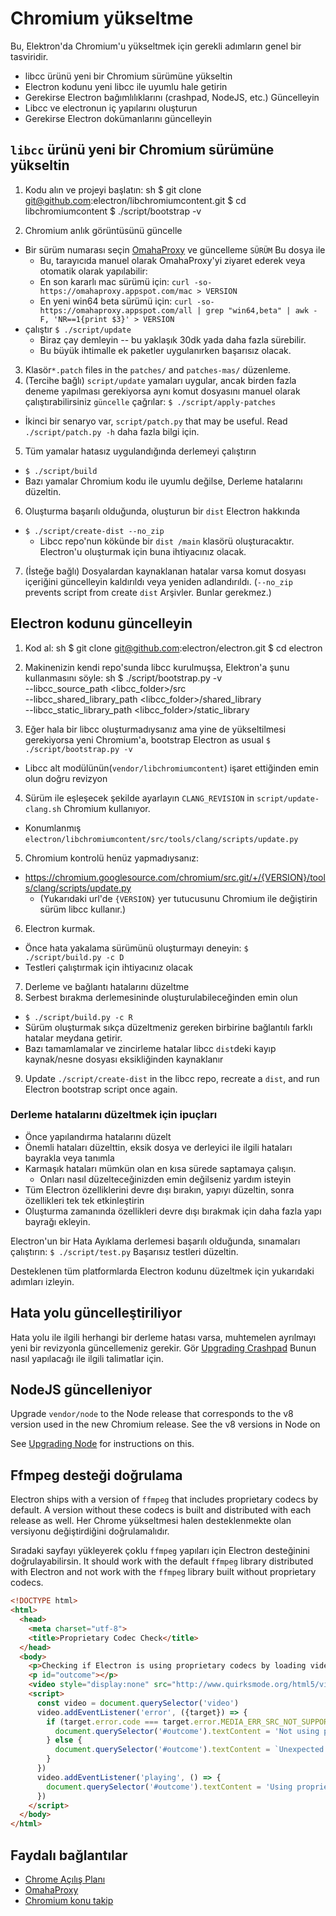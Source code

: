 # Chromium yükseltme

Bu, Elektron'da Chromium'u yükseltmek için gerekli adımların genel bir tasviridir.

- libcc ürünü yeni bir Chromium sürümüne yükseltin
- Electron kodunu yeni libcc ile uyumlu hale getirin
- Gerekirse Electron bağımlılıklarını (crashpad, NodeJS, etc.) Güncelleyin
- Libcc ve electronun iç yapılarını oluşturun
- Gerekirse Electron dokümanlarını güncelleyin

## `libcc` ürünü yeni bir Chromium sürümüne yükseltin

1. Kodu alın ve projeyi başlatın: 
      sh
      $ git clone git@github.com:electron/libchromiumcontent.git
      $ cd libchromiumcontent
      $ ./script/bootstrap -v

2. Chromium anlık görüntüsünü güncelle 
  - Bir sürüm numarası seçin [OmahaProxy](https://omahaproxy.appspot.com/) ve güncelleme `SÜRÜM` Bu dosya ile 
    - Bu, tarayıcıda manuel olarak OmahaProxy'yi ziyaret ederek veya otomatik olarak yapılabilir:
    - En son kararlı mac sürümü için: `curl -so- https://omahaproxy.appspot.com/mac > VERSION`
    - En yeni win64 beta sürümü için: `curl -so- https://omahaproxy.appspot.com/all | grep "win64,beta" | awk -F, 'NR==1{print $3}' > VERSION`
  - çalıştır `$ ./script/update` 
    - Biraz çay demleyin -- bu yaklaşık 30dk yada daha fazla sürebilir.
    - Bu büyük ihtimalle ek paketler uygulanırken başarısız olacak.
3. Klasör`*.patch` files in the `patches/` and `patches-mas/` düzenleme.
4. (Tercihe bağlı) `script/update` yamaları uygular, ancak birden fazla deneme yapılması gerekiyorsa aynı komut dosyasını manuel olarak çalıştırabilirsiniz `güncelle` çağrılar: `$ ./script/apply-patches` 
  - İkinci bir senaryo var, `script/patch.py` that may be useful. Read `./script/patch.py -h` daha fazla bilgi için.
5. Tüm yamalar hatasız uygulandığında derlemeyi çalıştırın 
  - `$ ./script/build`
  - Bazı yamalar Chromium kodu ile uyumlu değilse, Derleme hatalarını düzeltin.
6. Oluşturma başarılı olduğunda, oluşturun bir `dist` Electron hakkında 
  - `$ ./script/create-dist --no_zip` 
    - Libcc repo'nun kökünde bir ` dist /main ` klasörü oluşturacaktır. Electron'u oluşturmak için buna ihtiyacınız olacak.
7. (İsteğe bağlı) Dosyalardan kaynaklanan hatalar varsa komut dosyası içeriğini güncelleyin kaldırıldı veya yeniden adlandırıldı. (`--no_zip` prevents script from create `dist` Arşivler. Bunlar gerekmez.)

## Electron kodunu güncelleyin

1. Kod al: 
      sh
      $ git clone git@github.com:electron/electron.git
      $ cd electron

2. Makinenizin kendi repo'sunda libcc kurulmuşsa, Elektron'a şunu kullanmasını söyle: 
      sh
      $ ./script/bootstrap.py -v \
        --libcc_source_path <libcc_folder>/src \
        --libcc_shared_library_path <libcc_folder>/shared_library \
        --libcc_static_library_path <libcc_folder>/static_library

3. Eğer hala bir libcc oluşturmadıysanız ama yine de yükseltilmesi gerekiyorsa yeni Chromium'a, bootstrap Electron as usual `$ ./script/bootstrap.py -v`
  
  - Libcc alt modülünün(`vendor/libchromiumcontent`) işaret ettiğinden emin olun doğru revizyon

4. Sürüm ile eşleşecek şekilde ayarlayın `CLANG_REVISION` in `script/update-clang.sh` Chromium kullanıyor.
  
  - Konumlanmış `electron/libchromiumcontent/src/tools/clang/scripts/update.py`

5. Chromium kontrolü henüz yapmadıysanız:
  
  - https://chromium.googlesource.com/chromium/src.git/+/{VERSION}/tools/clang/scripts/update.py 
    - (Yukarıdaki url'de ` {VERSION} ` yer tutucusunu Chromium ile değiştirin sürüm libcc kullanır.)
6. Electron kurmak. 
  - Önce hata yakalama sürümünü oluşturmayı deneyin: `$ ./script/build.py -c D`
  - Testleri çalıştırmak için ihtiyacınız olacak
7. Derleme ve bağlantı hatalarını düzeltme
8. Serbest bırakma derlemesininde oluşturulabileceğinden emin olun 
  - `$ ./script/build.py -c R`
  - Sürüm oluşturmak sıkça düzeltmeniz gereken birbirine bağlantılı farklı hatalar meydana getirir.
  - Bazı tamamlamalar ve zincirleme hatalar libcc `dist`deki kayıp kaynak/nesne dosyası eksikliğinden kaynaklanır
9. Update `./script/create-dist` in the libcc repo, recreate a `dist`, and run Electron bootstrap script once again.

### Derleme hatalarını düzeltmek için ipuçları

- Önce yapılandırma hatalarını düzelt
- Önemli hataları düzelttin, eksik dosya ve derleyici ile ilgili hataları bayrakla veya tanımla
- Karmaşık hataları mümkün olan en kısa sürede saptamaya çalışın. 
  - Onları nasıl düzelteceğinizden emin değilseniz yardım isteyin
- Tüm Electron özelliklerini devre dışı bırakın, yapıyı düzeltin, sonra özellikleri tek tek etkinleştirin
- Oluşturma zamanında özellikleri devre dışı bırakmak için daha fazla yapı bayrağı ekleyin.

Electron'un bir Hata Ayıklama derlemesi başarılı olduğunda, sınamaları çalıştırın: `$ ./script/test.py` Başarısız testleri düzeltin.

Desteklenen tüm platformlarda Electron kodunu düzeltmek için yukarıdaki adımları izleyin.

## Hata yolu güncelleştiriliyor

Hata yolu ile ilgili herhangi bir derleme hatası varsa, muhtemelen ayrılmayı yeni bir revizyonla güncellemeniz gerekir. Gör [Upgrading Crashpad](upgrading-crashpad.md) Bunun nasıl yapılacağı ile ilgili talimatlar için.

## NodeJS güncelleniyor

Upgrade `vendor/node` to the Node release that corresponds to the v8 version used in the new Chromium release. See the v8 versions in Node on

See [Upgrading Node](upgrading-node.md) for instructions on this.

## Ffmpeg desteği doğrulama

Electron ships with a version of `ffmpeg` that includes proprietary codecs by default. A version without these codecs is built and distributed with each release as well. Her Chrome yükseltmesi halen desteklenmekte olan versiyonu değiştirdiğini doğrulamalıdır.

Sıradaki sayfayı yükleyerek çoklu `ffmpeg` yapıları için Electron desteğinini doğrulayabilirsin. It should work with the default `ffmpeg` library distributed with Electron and not work with the `ffmpeg` library built without proprietary codecs.

```html
<!DOCTYPE html>
<html>
  <head>
    <meta charset="utf-8">
    <title>Proprietary Codec Check</title>
  </head>
  <body>
    <p>Checking if Electron is using proprietary codecs by loading video from http://www.quirksmode.org/html5/videos/big_buck_bunny.mp4</p>
    <p id="outcome"></p>
    <video style="display:none" src="http://www.quirksmode.org/html5/videos/big_buck_bunny.mp4" autoplay></video>
    <script>
      const video = document.querySelector('video')
      video.addEventListener('error', ({target}) => {
        if (target.error.code === target.error.MEDIA_ERR_SRC_NOT_SUPPORTED) {
          document.querySelector('#outcome').textContent = 'Not using proprietary codecs, video emitted source not supported error event.'
        } else {
          document.querySelector('#outcome').textContent = `Unexpected error: ${target.error.code}`
        }
      })
      video.addEventListener('playing', () => {
        document.querySelector('#outcome').textContent = 'Using proprietary codecs, video started playing.'
      })
    </script>
  </body>
</html>
```

## Faydalı bağlantılar

- [Chrome Açılış Planı](https://www.chromium.org/developers/calendar)
- [OmahaProxy](http://omahaproxy.appspot.com)
- [Chromium konu takip](https://bugs.chromium.org/p/chromium)